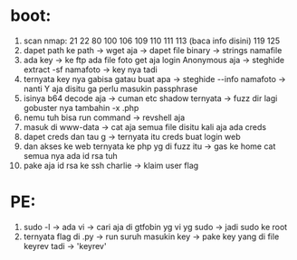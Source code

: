 # boot:
1. scan nmap: 21 22 80 100 106 109 110 111 113 (baca info disini) 119 125 
2. dapet path ke path -> wget aja -> dapet file binary -> strings namafile
3. ada key -> ke ftp ada file foto get aja login Anonymous aja ->  steghide extract -sf namafoto -> key nya tadi
4. ternyata key nya gabisa  gatau buat apa -> steghide --info namafoto -> nanti Y aja disitu ga perlu masukin passphrase
5. isinya b64 decode aja  -> cuman etc shadow ternyata -> fuzz dir lagi gobuster nya tambahin -x .php
6. nemu tuh bisa run command -> revshell aja
7. masuk di www-data -> cat aja semua file disitu kali aja ada creds 
8. dapet creds dan tau g -> ternyata itu creds buat login web
9. dan akses ke web ternyata ke php yg di fuzz itu -> gas ke home cat semua nya ada id rsa tuh
10. pake aja id rsa ke ssh charlie -> klaim user flag

# PE:
1. sudo -l -> ada vi -> cari aja di gtfobin yg vi yg sudo -> jadi sudo ke root
2. ternyata flag di .py -> run suruh masukin key -> pake key yang di file keyrev tadi -> 'keyrev'
